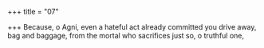 +++
title = "07"

+++
Because, o Agni, even a hateful act already committed you drive away,  bag and baggage,
from the mortal who sacrifices just so, o truthful one,